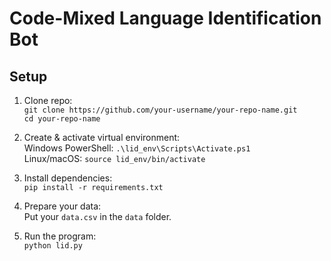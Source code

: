 # Code-Mixed Language Identification Bot

## Setup

1. Clone repo:  
   `git clone https://github.com/your-username/your-repo-name.git`  
   `cd your-repo-name`

2. Create & activate virtual environment:  
   Windows PowerShell: `.\lid_env\Scripts\Activate.ps1`  
   Linux/macOS: `source lid_env/bin/activate`

3. Install dependencies:  
   `pip install -r requirements.txt`

4. Prepare your data:  
   Put your `data.csv` in the `data` folder.

5. Run the program:  
   `python lid.py`
